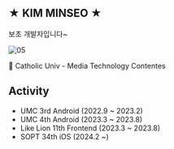 ## ★ KIM MINSEO ★

보초 개발자입니다~ <br>

![05](https://github.com/kms0233/kms0233/assets/105372558/513779b8-bb55-4220-98f7-274351660af5)

🏫 Catholic Univ - Media Technology Contentes

## Activity

- UMC 3rd Android (2022.9 ~ 2023.2)
- UMC 4th Android (2023.3 ~ 2023.8)
- Like Lion 11th Frontend (2023.3 ~ 2023.8)
- SOPT 34th iOS (2024.2 ~)
